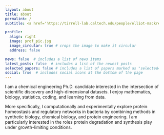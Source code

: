 ```yaml
---
layout: about
title: about
permalink: /
subtitle: <a href='https://tirrell-lab.caltech.edu/people/elliot-mackrell?back_url=%2Fpeople'>Ph.D. Candidate, Chemical Engineering</a> @ California Institute of Technology

profile:
  align: right
  image: prof_pic.jpg
  image_circular: true # crops the image to make it circular
  address: false

news: false  # includes a list of news items
latest_posts: false  # includes a list of the newest posts
selected_papers: false # includes a list of papers marked as "selected={true}"
social: true  # includes social icons at the bottom of the page
---
```


I am a chemical engineering Ph.D. candidate interested in the intersection of scientific discovery and high-dimensional datasets. I enjoy mathematics, biology, statistics, coding, and learning from data. 

More specifically, I computationally and experimentally explore protein homeostasis and regulatory networks in bacteria by combining methods in synthetic biology, chemical biology, and protein engineering. I am particularly interested in the roles protein degradation and synthesis play under growth-limiting conditions.


